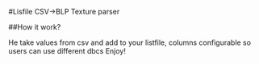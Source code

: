 #Lisfile CSV->BLP Texture parser

##How it work?

He take values from csv and add to your listfile, columns configurable so users can use different dbcs
Enjoy!